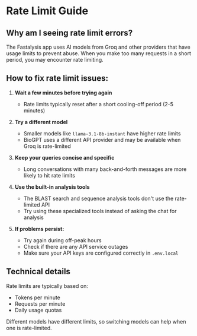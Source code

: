 # Rate Limit Guide

## Why am I seeing rate limit errors?

The Fastalysis app uses AI models from Groq and other providers that have usage limits to prevent abuse. When you make too many requests in a short period, you may encounter rate limiting.

## How to fix rate limit issues:

1. **Wait a few minutes before trying again**
   * Rate limits typically reset after a short cooling-off period (2-5 minutes)

2. **Try a different model**
   * Smaller models like `llama-3.1-8b-instant` have higher rate limits
   * BioGPT uses a different API provider and may be available when Groq is rate-limited

3. **Keep your queries concise and specific**
   * Long conversations with many back-and-forth messages are more likely to hit rate limits

4. **Use the built-in analysis tools**
   * The BLAST search and sequence analysis tools don't use the rate-limited API
   * Try using these specialized tools instead of asking the chat for analysis

5. **If problems persist:**
   * Try again during off-peak hours
   * Check if there are any API service outages
   * Make sure your API keys are configured correctly in `.env.local`

## Technical details

Rate limits are typically based on:
* Tokens per minute
* Requests per minute
* Daily usage quotas

Different models have different limits, so switching models can help when one is rate-limited.